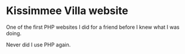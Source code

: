 # Kissimmee Villa website
One of the first PHP websites I did for a friend before I knew what I was doing.

Never did I use PHP again.
